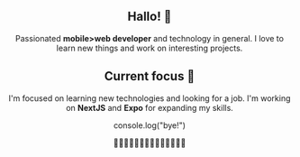 <div style="text-align:center;">



  
  
## Hallo! 👋
Passionated **mobile>web developer** and technology in general. I love to learn new things and work on interesting projects.


## Current focus 🌱
 
I'm focused on learning new technologies and looking for a job. I'm working on **NextJS** and **Expo** for expanding my skills.
  

  
console.log("bye!")

  🔽🔽🔽🔽🔽🔽🔽🔽🔽🔽🔽🔽🔽🔽
  
</div>


<!--
**unaisdev/unaisdev** is a ✨ _special_ ✨ repository because its `README.md` (this file) appears on your GitHub profile.



Here are some ideas to get you started:

- 🔭 I’m currently working on ...
- 🌱 I’m currently learning ...
- 👯 I’m looking to collaborate on ...
- 🤔 I’m looking for help with ...
- 💬 Ask me about ...
- 📫 How to reach me: ...
- 😄 Pronouns: ...
- ⚡ Fun fact: ...
-->
